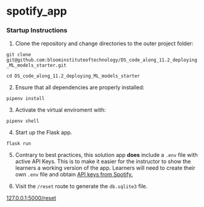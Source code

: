 # spotify_app

### Startup Instructions

1) Clone the repository and change directories to the outer project folder:

`git clone git@github.com:bloominstituteoftechnology/DS_code_along_11.2_deploying_ML_models_starter.git`

`cd DS_code_along_11.2_deploying_ML_models_starter`

2) Ensure that all dependencies are properly installed:

 `pipenv install`

3) Activate the virtual enviroment with:

`pipenv shell`

4) Start up the Flask app.

`flask run`

5) Contrary to best practices, this solution app **does** include a `.env` file with active API Keys. This is to make it easier for the instructor to show the learners a working version of the app. Learners will need to create their own `.env` file and obtain [API keys from Spotify.](https://developer.spotify.com/dashboard/login)  

6) Visit the `/reset` route to generate the `db.sqlite3` file.

[127.0.0.1:5000/reset](http://127.0.0.1:5000/reset)
